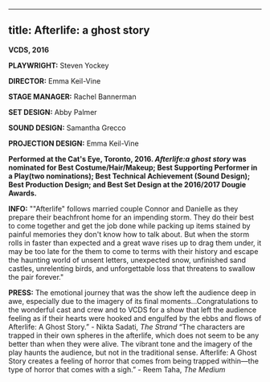 -----
title: Afterlife: a ghost story
-----

**VCDS, 2016**

**PLAYWRIGHT:** Steven Yockey

**DIRECTOR:** Emma Keil-Vine

**STAGE MANAGER:** Rachel Bannerman

**SET DESIGN:** Abby Palmer

**SOUND DESIGN:** Samantha Grecco

**PROJECTION DESIGN:** Emma Keil-Vine


**Performed at the Cat's Eye, Toronto, 2016. *Afterlife:a ghost story* was nominated for Best Costume/Hair/Makeup; Best Supporting Performer in a Play(two nominations); Best Technical Achievement (Sound Design); Best Production Design; and Best Set Design at the 2016/2017 Dougie Awards.**

**INFO:** ""Afterlife" follows married couple Connor and Danielle as they prepare their beachfront home for an impending storm. They do their best to come together and get the job done while packing up items stained by painful memories they don't know how to talk about. But when the storm rolls in faster than expected and a great wave rises up to drag them under, it may be too late for the them to come to terms with their history and escape the haunting world of unsent letters, unexpected snow, unfinished sand castles, unrelenting birds, and unforgettable loss that threatens to swallow the pair forever."


**PRESS:**
The emotional journey that was the show left the audience deep in awe, especially due to the imagery of its final moments...Congratulations to the wonderful cast and crew and to VCDS for a show that left the audience feeling as if their hearts were hooked and engulfed by the ebbs and flows of Afterlife: A Ghost Story.” - Nikta Sadati, *The Strand* 
“The characters are trapped in their own spheres in the afterlife, which does not seem to be any better than when they were alive. The vibrant tone and the imagery of the play haunts the audience, but not in the traditional sense. Afterlife: A Ghost Story creates a feeling of horror that comes from being trapped within—the type of horror that comes with a sigh.” - Reem Taha, *The Medium*

